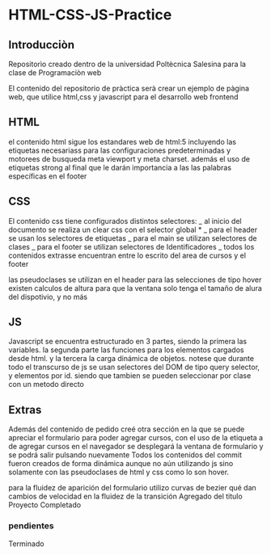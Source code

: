 # HTML-CSS-JS-Practice

## Introducciòn

Repositorìo creado dentro de la universidad Poltècnica Salesina para la clase de Programaciòn web

El contenido del repositorio de pràctica serà crear un ejemplo de pàgina web, que utilice html,css y javascript para el desarrollo web frontend

## HTML

el contenido html sigue los estandares web de html:5 incluyendo las etiquetas necesariass para las configuraciones predeterminadas y motorees de busqueda meta viewport y meta charset. 
además el uso de etiquetas strong al final que le darán importancia a las las palabras específicas en el footer




## CSS

El contenido css tiene configurados distintos selectores:
_ al inicio del documento se realiza un clear css con el selector global * 
_ para el header  se usan los selectores de etiquetas
_ para el main se utilizan selectores de clases
_ para el footer se utilizan selectores de Identificadores
_ todos los contenidos extrasse encuentran entre lo escrito del area de cursos y el footer


las pseudoclases se utilizan en el header para las selecciones de tipo hover
existen calculos de altura para que la ventana solo tenga el tamaño de alura del dispotivio, y no más

## JS

Javascript se encuentra estructurado en 3 partes, siendo la primera las variables.
la segunda parte las funciones para los elementos cargados desde html.
y la tercera la carga dinámica de objetos.
notese que durante todo el transcurso de js se usan selectores del DOM de tipo query selector, y elementos por id.
siendo que tambien se pueden seleccionar por clase con un metodo directo






## Extras
Además del contenido de pedido creé otra sección en la que se puede apreciar el formulario para poder agregar cursos, con el uso de la etiqueta a de agregar cursos en el navegador se desplegará la ventana de formulario y se podrá salir pulsando nuevamente
Todos los contenidos del commit fueron creados de forma dinámica aunque no aún utilizando js sino solamente con las pseudoclases de html y css como lo son hover.

para la fluidez de aparición del formulario utilizo curvas de bezier qué dan cambios de velocidad en la fluidez de la transición 
Agregado del titulo Proyecto Completado

### pendientes

Terminado
